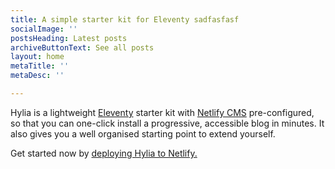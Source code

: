 ```yaml
---
title: A simple starter kit for Eleventy sadfasfasf
socialImage: ''
postsHeading: Latest posts
archiveButtonText: See all posts
layout: home
metaTitle: ''
metaDesc: ''

---
```

Hylia is a lightweight [Eleventy](https://11ty.io) starter kit with [Netlify CMS](https://www.netlifycms.org/) pre-configured, so that you can one-click install a progressive, accessible blog in minutes. It also gives you a well organised starting point to extend yourself.

Get started now by [deploying Hylia to Netlify.](https://app.netlify.com/start/deploy?repository=https://github.com/andybelldesign/hylia&stack=cms)